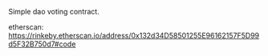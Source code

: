 Simple dao voting contract.

etherscan: https://rinkeby.etherscan.io/address/0x132d34D58501255E96162157F5D99d5F32B750d7#code